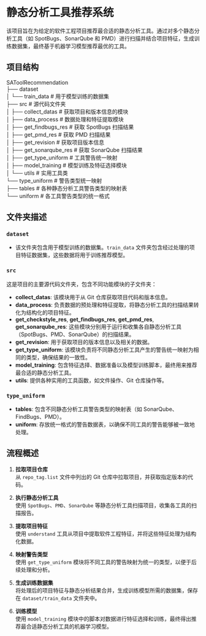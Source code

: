 # 静态分析工具推荐系统

该项目旨在为给定的软件工程项目推荐最合适的静态分析工具。通过对多个静态分析工具（如 SpotBugs、SonarQube 和 PMD）进行扫描并结合项目特征，生成训练数据集，最终基于机器学习模型推荐最优的工具。

## 项目结构  
SAToolRecommendation  
├── dataset  
│   └── train_data  # 用于模型训练的数据集  
├── src  # 源代码文件夹  
│   ├── collect_datas  # 获取项目和版本信息的模块  
│   ├── data_process  # 数据处理和特征提取模块  
│   ├── get_findbugs_res  # 获取 SpotBugs 扫描结果  
│   ├── get_pmd_res  # 获取 PMD 扫描结果  
│   ├── get_revision  # 获取项目版本信息  
│   ├── get_sonarqube_res  # 获取 SonarQube 扫描结果  
│   ├── get_type_uniform  # 工具警告统一映射  
│   ├── model_training  # 模型训练及特征选择模块  
│   └── utils  # 实用工具类  
└── type_uniform  # 警告类型统一映射  
    ├── tables  # 各种静态分析工具警告类型的映射表  
    └── uniform  # 各工具警告类型的统一格式   


## 文件夹描述

### `dataset`
- 该文件夹包含用于模型训练的数据集。`train_data` 文件夹包含经过处理的项目特征数据集，这些数据将用于训练推荐模型。

### `src`
这是项目的主要源代码文件夹，包含不同功能模块的子文件夹：

- **collect_datas**: 该模块用于从 Git 仓库获取项目代码和版本信息。
- **data_process**: 负责数据的预处理和特征提取，将静态分析工具的扫描结果转化为结构化的项目特征。
- **get_checkstyle_res**, **get_findbugs_res**, **get_pmd_res**, **get_sonarqube_res**: 这些模块分别用于运行和收集各自静态分析工具（SpotBugs、PMD、SonarQube）的扫描结果。
- **get_revision**: 用于获取项目的版本信息以及相关的数据。
- **get_type_uniform**: 该模块负责将不同静态分析工具产生的警告统一映射为相同的类型，确保结果的一致性。
- **model_training**: 包含特征选择、数据准备以及模型训练脚本，最终用来推荐最合适的静态分析工具。
- **utils**: 提供各种实用的工具函数，如文件操作、Git 仓库操作等。

### `type_uniform`
- **tables**: 包含不同静态分析工具警告类型的映射表（如 SonarQube、FindBugs、PMD）。
- **uniform**: 存放统一格式的警告数据表，以确保不同工具的警告能够被一致地处理。

## 流程概述

1. **拉取项目仓库**  
   从 `repo_tag.list` 文件中列出的 Git 仓库中拉取项目，并获取指定版本的代码。

2. **执行静态分析工具**  
   使用 `SpotBugs`、`PMD`、`SonarQube` 等静态分析工具扫描项目，收集各工具的扫描报告。

3. **提取项目特征**  
   使用 `understand` 工具从项目中提取软件工程特征，并将这些特征处理为结构化数据。

4. **映射警告类型**  
   使用 `get_type_uniform` 模块将不同工具的警告映射为统一的类型，以便于后续处理和分析。

5. **生成训练数据集**  
   将处理后的项目特征与静态分析结果合并，生成训练模型所需的数据集，保存在 `dataset/train_data` 文件夹中。

6. **训练模型**  
   使用 `model_training` 模块中的脚本对数据进行特征选择和训练，最终得出推荐最合适静态分析工具的机器学习模型。
